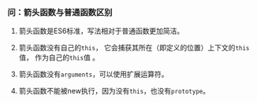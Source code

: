### 问：箭头函数与普通函数区别

1. 箭头函数是ES6标准，写法相对于普通函数更加简洁。

1. 箭头函数没有自己的`this`， 它会捕获其所在（即定义的位置）上下文的`this`值， 作为自己的`this`值 。
2. 箭头函数没有`arguments`，可以使用扩展运算符。
3. 箭头函数不能被new执行，因为没有`this`，也没有`prototype`。

